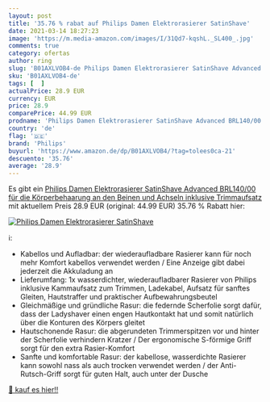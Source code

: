 ```yaml
---
layout: post
title: '35.76 % rabat auf Philips Damen Elektrorasierer SatinShave'
date: 2021-03-14 18:27:23
image: 'https://m.media-amazon.com/images/I/31Qd7-kqshL._SL400_.jpg'
comments: true
category: ofertas
author: ring
slug: 'B01AXLVOB4-de Philips Damen Elektrorasierer SatinShave Advanced...'
sku: 'B01AXLVOB4-de'
tags: [  ]
actualPrice: 28.9 EUR
currency: EUR
price: 28.9
comparePrice: 44.99 EUR
prodname: 'Philips Damen Elektrorasierer SatinShave Advanced BRL140/00 für die Körperbehaarung an den Beinen und Achseln inklusive Trimmaufsatz'
country: 'de'
flag: '🇩🇪'
brand: 'Philips'
buyurl: 'https://www.amazon.de/dp/B01AXLVOB4/?tag=tolees0ca-21'
descuento: '35.76'
average: '28.9'
---
```


Es gibt ein [Philips Damen Elektrorasierer SatinShave Advanced BRL140/00 für die Körperbehaarung an den Beinen und Achseln inklusive Trimmaufsatz](https://www.amazon.de/dp/B01AXLVOB4/?tag=tolees0ca-21) mit aktuellem Preis 28.9 EUR (original: 44.99 EUR) 35.76 % Rabatt hier:

[![Philips Damen Elektrorasierer SatinShave](https://m.media-amazon.com/images/I/31Qd7-kqshL._SL400_.jpg)](https://www.amazon.de/dp/B01AXLVOB4/?tag=tolees0ca-21)

ℹ️:

- Kabellos und Aufladbar: der wiederaufladbare Rasierer kann für noch mehr Komfort kabellos verwendet werden / Eine Anzeige gibt dabei jederzeit die Akkuladung an
- Lieferumfang: 1x wasserdichter, wiederaufladbarer Rasierer von Philips inklusive Kammaufsatz zum Trimmen, Ladekabel, Aufsatz für sanftes Gleiten, Hautstraffer und praktischer Aufbewahrungsbeutel
- Gleichmäßige und gründliche Rasur: die federnde Scherfolie sorgt dafür, dass der Ladyshaver einen engen Hautkontakt hat und somit natürlich über die Konturen des Körpers gleitet
- Hautschonende Rasur: die abgerundeten Trimmerspitzen vor und hinter der Scherfolie verhindern Kratzer / Der ergonomische S-förmige Griff sorgt für den extra Rasier-Komfort
- Sanfte und komfortable Rasur: der kabellose, wasserdichte Rasierer kann sowohl nass als auch trocken verwendet werden / der Anti-Rutsch-Griff sorgt für guten Halt, auch unter der Dusche

[🛒 kauf es hier!!](https://www.amazon.de/dp/B01AXLVOB4/?tag=tolees0ca-21)

